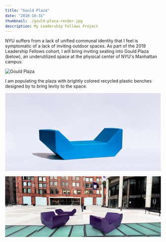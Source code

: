 ```yaml
---
title: "Gould Plaza"
date: "2010-10-31"
thumbnail: ./gould-plaza-render.jpg
description: My Leadership Fellows Project
---
```


NYU suffers from a lack of unified communal identity that I feel is symptomatic of a lack of inviting outdoor spaces. As part of the 2019 Leadership Fellows cohort, I will bring inviting seating into Gould Plaza (below), an underutilized space at the physical center of NYU's Manhattan campus.

<div class="kg-card kg-image-card">

![Gould Plaza](./gould-plaza.png)

</div>

I am populating the plaza with brightly colored recycled plastic benches designed by to bring levity to the space.

<div class="kg-card kg-image-card">

![Enzi](./enzi-1.jpg)

</div>

<div class="kg-card kg-image-card">

![Gould Plaza Render](./gould-plaza-render.jpg)

</div>
